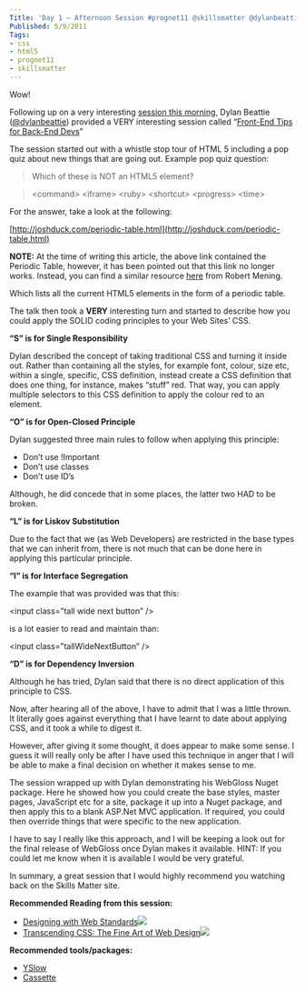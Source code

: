 ```yaml
---
Title: 'Day 1 – Afternoon Session #prognet11 @skillsmatter @dylanbeattie'
Published: 5/9/2011
Tags:
- css
- html5
- prognet11
- skillsmatter
---
```


Wow!

Following up on a very interesting [session this morning](http://www.gep13.co.uk/blog/day-1-morning-session-prognet11-skillsmatter-icooper-serialseb), Dylan Beattie ([@dylanbeattie](http://twitter.com/#!/dylanbeattie)) provided a VERY interesting session called “[Front-End Tips for Back-End Devs](http://skillsmatter.com/podcast/open-source-dot-net/front-end-tips-for-back-end-devs)”

The session started out with a whistle stop tour of HTML 5 including a pop quiz about new things that are going out. Example pop quiz question:

> Which of these is NOT an HTML5 element?

> &lt;command&gt; &lt;iframe&gt; &lt;ruby&gt; &lt;shortcut&gt; &lt;progress&gt; &lt;time&gt;

For the answer, take a look at the following:

[http://joshduck.com/periodic-table.html](http://joshduck.com/periodic-table.html)

**NOTE:** At the time of writing this article, the above link contained the Periodic Table, however, it has been pointed out that this link no longer works.  Instead, you can find a similar resource [here](http://www.websitesetup.org/html5-periodical-table) from Robert Mening.

Which lists all the current HTML5 elements in the form of a periodic table.

The talk then took a __VERY__ interesting turn and started to describe how you could apply the SOLID coding principles to your Web Sites’ CSS.

**“S” is for Single Responsibility**

Dylan described the concept of taking traditional CSS and turning it inside out. Rather than containing all the styles, for example font, colour, size etc, within a single, specific, CSS definition, instead create a CSS definition that does one thing, for instance, makes “stuff” red. That way, you can apply multiple selectors to this CSS definition to apply the colour red to an element.

**“O” is for Open-Closed Principle**

Dylan suggested three main rules to follow when applying this principle:

- Don’t use !Important
- Don’t use classes
- Don’t use ID’s

Although, he did concede that in some places, the latter two HAD to be broken.

**“L” is for Liskov Substitution**

Due to the fact that we (as Web Developers) are restricted in the base types that we can inherit from, there is not much that can be done here in applying this particular principle.

**“I” is for Interface Segregation**

The example that was provided was that this:

&lt;input class=”tall wide next button” /&gt;

is a lot easier to read and maintain than:

&lt;input class=”tallWideNextButton” /&gt;

**“D” is for Dependency Inversion**

Although he has tried, Dylan said that there is no direct application of this principle to CSS.

Now, after hearing all of the above, I have to admit that I was a little thrown. It literally goes against everything that I have learnt to date about applying CSS, and it took a while to digest it.

However, after giving it some thought, it does appear to make some sense. I guess it will really only be after I have used this technique in anger that I will be able to make a final decision on whether it makes sense to me.

The session wrapped up with Dylan demonstrating his WebGloss Nuget package. Here he showed how you could create the base styles, master pages, JavaScript etc for a site, package it up into a Nuget package, and then apply this to a blank ASP.Net MVC application. If required, you could then override things that were specific to the new application.

I have to say I really like this approach, and I will be keeping a look out for the final release of WebGloss once Dylan makes it available. HINT: If you could let me know when it is available I would be very grateful.

In summary, a great session that I would highly recommend you watching back on the Skills Matter site.

**Recommended Reading from this session:**

- [Designing with Web Standards](http://www.amazon.co.uk/gp/product/0321616952/ref=as_li_ss_tl?ie=UTF8&tag=www6thprimeco-21&linkCode=as2&camp=1634&creative=19450&creativeASIN=0321616952)![](http://www.assoc-amazon.co.uk/e/ir?t=&l=as2&o=2&a=0321616952)
- [Transcending CSS: The Fine Art of Web Design](http://www.amazon.co.uk/gp/product/0321410971/ref=as_li_ss_tl?ie=UTF8&tag=www6thprimeco-21&linkCode=as2&camp=1634&creative=19450&creativeASIN=0321410971)![](http://www.assoc-amazon.co.uk/e/ir?t=&l=as2&o=2&a=0321410971)

**Recommended tools/packages:**

- [YSlow](http://developer.yahoo.com/yslow/)
- [Cassette](http://getcassette.net/)
